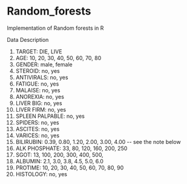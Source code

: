 # Random_forests
Implementation of Random forests in R

Data Description

1. TARGET: DIE, LIVE 
2. AGE: 10, 20, 30, 40, 50, 60, 70, 80 
3. GENDER: male, female 
4. STEROID: no, yes 
5. ANTIVIRALS: no, yes 
6. FATIGUE: no, yes 
7. MALAISE: no, yes 
8. ANOREXIA: no, yes 
9. LIVER BIG: no, yes 
10. LIVER FIRM: no, yes 
11. SPLEEN PALPABLE: no, yes 
12. SPIDERS: no, yes 
13. ASCITES: no, yes 
14. VARICES: no, yes 
15. BILIRUBIN: 0.39, 0.80, 1.20, 2.00, 3.00, 4.00 
-- see the note below 
16. ALK PHOSPHATE: 33, 80, 120, 160, 200, 250 
17. SGOT: 13, 100, 200, 300, 400, 500, 
18. ALBUMIN: 2.1, 3.0, 3.8, 4.5, 5.0, 6.0 
19. PROTIME: 10, 20, 30, 40, 50, 60, 70, 80, 90 
20. HISTOLOGY: no, yes 
